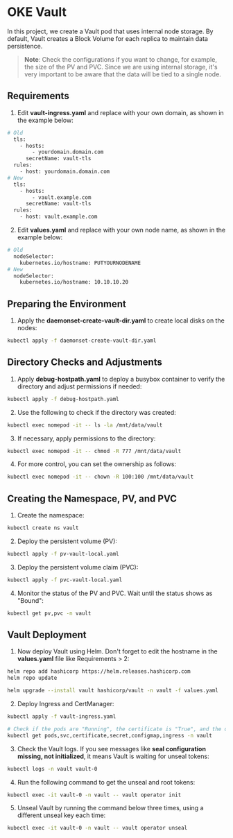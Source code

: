 # OKE Vault

In this project, we create a Vault pod that uses internal node storage. By default, Vault creates a Block Volume for each replica to maintain data persistence.

> **Note**:
> Check the configurations if you want to change, for example, the size of the PV and PVC.
> Since we are using internal storage, it's very important to be aware that the data will be tied to a single node.


## Requirements

1. Edit **vault-ingress.yaml** and replace with your own domain, as shown in the example below:
```bash
# Old
  tls:
    - hosts:
        - yourdomain.domain.com
      secretName: vault-tls
  rules:
    - host: yourdomain.domain.com
# New
  tls:
    - hosts:
        - vault.example.com
      secretName: vault-tls
  rules:
    - host: vault.example.com
```

2. Edit **values.yaml** and replace with your own node name, as shown in the example below:
```bash
# Old
  nodeSelector:
    kubernetes.io/hostname: PUTYOURNODENAME
# New
  nodeSelector:
    kubernetes.io/hostname: 10.10.10.20
```

## Preparing the Environment

1. Apply the **daemonset-create-vault-dir.yaml** to create local disks on the nodes:
```bash
kubectl apply -f daemonset-create-vault-dir.yaml
```

## Directory Checks and Adjustments

1. Apply **debug-hostpath.yaml** to deploy a busybox container to verify the directory and adjust permissions if needed:
```bash
kubectl apply -f debug-hostpath.yaml
```

2. Use the following to check if the directory was created:
```bash
kubectl exec nomepod -it -- ls -la /mnt/data/vault
```

3. If necessary, apply permissions to the directory:
```bash
kubectl exec nomepod -it -- chmod -R 777 /mnt/data/vault
```

4. For more control, you can set the ownership as follows:
```bash
kubectl exec nomepod -it -- chown -R 100:100 /mnt/data/vault
```

## Creating the Namespace, PV, and PVC

1. Create the namespace:
```bash
kubectl create ns vault
```

2. Deploy the persistent volume (PV):
```bash
kubectl apply -f pv-vault-local.yaml
```

3. Deploy the persistent volume claim (PVC):
```bash
kubectl apply -f pvc-vault-local.yaml
```

4. Monitor the status of the PV and PVC. Wait until the status shows as "Bound":
```bash
kubectl get pv,pvc -n vault
```

## Vault Deployment

1. Now deploy Vault using Helm. Don't forget to edit the hostname in the **values.yaml** file like Requirements > 2:
```bash
helm repo add hashicorp https://helm.releases.hashicorp.com
helm repo update

helm upgrade --install vault hashicorp/vault -n vault -f values.yaml
```

2. Deploy Ingress and CertManager:
```bash
kubectl apply -f vault-ingress.yaml

# Check if the pods are "Running", the certificate is "True", and the other resources exist
kubectl get pods,svc,certificate,secret,configmap,ingress -n vault
```

3. Check the Vault logs. If you see messages like **seal configuration missing, not initialized**, it means Vault is waiting for unseal tokens:
```bash
kubectl logs -n vault vault-0
```

4. Run the following command to get the unseal and root tokens:
```bash
kubectl exec -it vault-0 -n vault -- vault operator init
```

5. Unseal Vault by running the command below three times, using a different unseal key each time:
```bash
kubectl exec -it vault-0 -n vault -- vault operator unseal
```